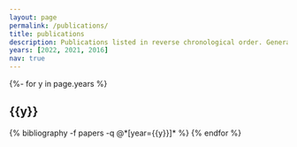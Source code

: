 ```yaml
---
layout: page
permalink: /publications/
title: publications
description: Publications listed in reverse chronological order. Generated by jekyll-scholar.
years: [2022, 2021, 2016]
nav: true
---
```

<!-- _pages/publications.md -->
<div class="publications">

{%- for y in page.years %}
  <h2 class="year">{{y}}</h2>
  {% bibliography -f papers -q @*[year={{y}}]* %}
{% endfor %}

</div>
